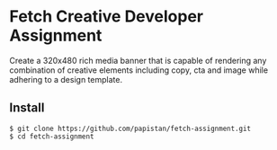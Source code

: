 # Fetch Creative Developer Assignment
Create a 320x480 rich media banner that is capable of rendering any combination of creative elements including copy, cta and image while adhering to a design template.

## Install

    $ git clone https://github.com/papistan/fetch-assignment.git
    $ cd fetch-assignment


